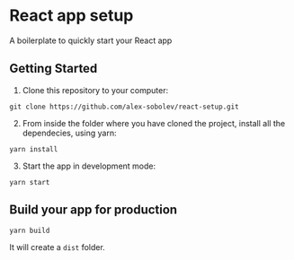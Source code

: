 # React app setup
A boilerplate to quickly start your React app
## Getting Started
1. Clone this repository to your computer:
```
git clone https://github.com/alex-sobolev/react-setup.git
```
2. From inside the folder where you have cloned the project, install all the dependecies, using yarn:
```
yarn install
```
3. Start the app in development mode:
```
yarn start
```

## Build your app for production
```
yarn build
```
It will create a `dist` folder.